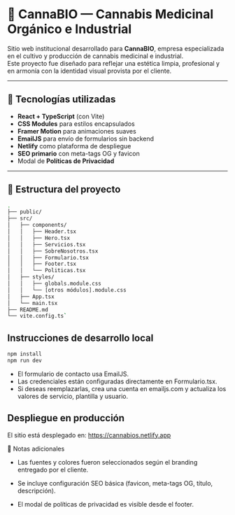 # 🌿 CannaBIO — Cannabis Medicinal Orgánico e Industrial

Sitio web institucional desarrollado para **CannaBIO**, empresa especializada en el cultivo y producción de cannabis medicinal e industrial.  
Este proyecto fue diseñado para reflejar una estética limpia, profesional y en armonía con la identidad visual provista por el cliente.

---

## 🔧 Tecnologías utilizadas

- **React + TypeScript** (con Vite)
- **CSS Modules** para estilos encapsulados
- **Framer Motion** para animaciones suaves
- **EmailJS** para envío de formularios sin backend
- **Netlify** como plataforma de despliegue
- **SEO primario** con meta-tags OG y favicon
- Modal de **Políticas de Privacidad**

---

## 📁 Estructura del proyecto

```bash
.
├── public/
├── src/
│   ├── components/
│   │   ├── Header.tsx
│   │   ├── Hero.tsx
│   │   ├── Servicios.tsx
│   │   ├── SobreNosotros.tsx
│   │   ├── Formulario.tsx
│   │   ├── Footer.tsx
│   │   └── Politicas.tsx
│   ├── styles/
│   │   ├── globals.module.css
│   │   └── [otros módulos].module.css
│   ├── App.tsx
│   └── main.tsx
├── README.md
└── vite.config.ts`
```

## Instrucciones de desarrollo local

```bash
npm install
npm run dev

```

- El formulario de contacto usa EmailJS. 
- Las credenciales están configuradas directamente en Formulario.tsx.
- Si deseas reemplazarlas, crea una cuenta en emailjs.com y actualiza los valores de servicio,    plantilla y usuario.

## Despliegue en producción

El sitio está desplegado en:
https://cannabios.netlify.app



📌 Notas adicionales

   - Las fuentes y colores fueron seleccionados según el branding entregado por el cliente.

   - Se incluye configuración SEO básica (favicon, meta-tags OG, título, descripción).

   - El modal de políticas de privacidad es visible desde el footer.